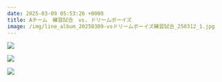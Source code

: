 ```yaml
---
date: 2025-03-09 05:53:26 +0000
title: Aチーム　練習試合　vs. ドリームボーイズ
image: /img/line_album_20250309-vsドリームボーイズ練習試合_250312_1.jpg
---
```

![](/img/line_album_20250309-vsドリームボーイズ練習試合_250312_2.jpg)

![](/img/line_album_20250309-vsドリームボーイズ練習試合_250312_3.jpg)

![](/img/line_album_20250309-vsドリームボーイズ練習試合_250312_4.jpg)
